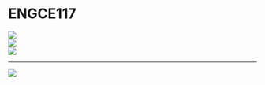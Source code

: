 # ENGCE117
![](https://github-readme-stats.vercel.app/api?username=NANI2D21&theme=omni&hide_border=false&include_all_commits=false&count_private=false)<br/>
![](https://github-readme-streak-stats.herokuapp.com/?user=NANI2D21&theme=omni&hide_border=false)<br/>
![](https://github-readme-stats.vercel.app/api/top-langs/?username=NANI2D21&theme=omni&hide_border=false&include_all_commits=false&count_private=false&layout=compact)

---
[![](https://visitcount.itsvg.in/api?id=NANI2D21&icon=0&color=0)](https://visitcount.itsvg.in)

<!-- Proudly created with GPRM ( https://gprm.itsvg.in ) -->
